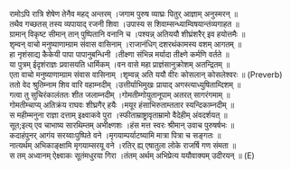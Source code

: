 

  
रामोऽपि रात्रि शेषेण तेनैव महद् अन्तरम् ।जगाम पुरुष व्याघ्रः पितुर् आज्ञाम् अनुस्मरन्  ॥   
तथैव गच्छतस् तस्य व्यपायाद् रजनी शिवा ।उपास्य स शिवाम्सन्ध्याम्विषयान्तंव्यगाहत  ॥   
ग्रामान् विकृष्ट सीमान् तान् पुष्पितानि वनानि च ।पश्यन्न् अतिययौ शीघ्रंशरैर् इव हयोत्तमैः  ॥   
शृम्वन् वाचो मनुष्याणाम्ग्राम संवास वासिनाम् ।राजानंधिग् दशरथंकामस्य वशम् आगतम्  ॥   
हा नृशंसाद्य कैकेयी पापा पापानुबन्धिनी ।तीक्ष्णा संभिन्न मर्यादा तीक्ष्णे कर्मणि वर्तते  ॥   
या पुत्रम् ईदृशंराज्ञः प्रवासयति धार्मिकम् ।वन वासे महा प्राज्ञंसानुक्रोशम् अतन्द्रितम्  ॥   
एता वाचो मनुष्याणाम्ग्राम संवास वासिनाम् ।शृम्वन्न् अति ययौ वीरः कोसलान् कोसलेश्वरः  ॥ (Preverb)  
ततो वेद श्रुतिम्नाम शिव वारि वहाम्नदीम् ।उत्तीर्याभिमुखः प्रायाद् अगस्त्याध्युषिताम्दिशम्  ॥   
गत्वा तु सुचिरंकालंततः शीत जलाम्नदीम् ।गोमतीम्गोयुतानूपाम् अतरत् सागरंगमाम्  ॥   
गोमतीम्चाप्य् अतिक्रंय राघवः शीघ्रगैर् हयैः ।मयूर हंसाभिरुताम्ततार स्यन्दिकाम्नदीम्  ॥   
स महीम्मनुना राज्ञा दत्ताम् इक्ष्वाकवे पुरा ।स्फीताम्राष्ट्रावृताम्रामो वैदेहीम् अंवदर्शयत्  ॥   
सूत;इत्य् एव चाभाष्य सारथिम्तम् अभीक्ष्णशः ।हंस मत्त स्वरः श्रीमान् उवाच पुरुषर्षभः  ॥   
कदाहंपुनर् आगंय सरय्वाःपुष्पिते वने ।मृगयाम्पर्याटष्यामि मात्रा पित्रा च सङ्गतः  ॥   
नात्यर्थम् अभिकाङ्क्षामि मृगयाम्सरयू वने ।रतिर् ह्य् एषातुला लोके राजर्षि गण संमता  ॥   
स तम् अध्वानम् ऐक्ष्वाकः सूतंमधुरया गिरा ।तंतम् अर्थम् अभिप्रेत्य ययौवाक्यम् उदीरयन्  ॥ (E)  

